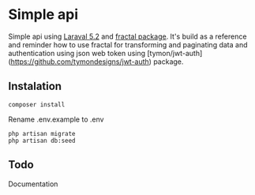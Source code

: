 # Simple api

Simple api using [Laraval 5.2](https://laravel.com/) and [fractal package](http://fractal.thephpleague.com/). It's build as a reference and reminder how to use fractal for transforming and paginating data and authentication using json web token using [tymon/jwt-auth] (https://github.com/tymondesigns/jwt-auth) package.

## Instalation

	composer install

Rename .env.example to .env 

	php artisan migrate
	php artisan db:seed

## Todo

Documentation
